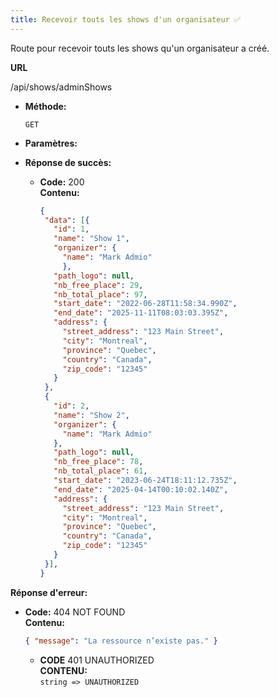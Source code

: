 ```yaml
---
title: Recevoir touts les shows d'un organisateur ✅
---
```


Route pour recevoir touts les shows qu'un organisateur a créé.

**URL**

  /api/shows/adminShows
  
- **Méthode:**

  `GET`

- **Paramètres:**


- **Réponse de succès:**

  - **Code:** 200 <br />
    **Contenu:**
     ```json
    {
      "data": [{
        "id": 1,
        "name": "Show 1",
        "organizer": {
          "name": "Mark Admio"
          },
        "path_logo": null,
        "nb_free_place": 29,
        "nb_total_place": 97,
        "start_date": "2022-06-28T11:58:34.990Z",
        "end_date": "2025-11-11T08:03:03.395Z",
        "address": {
          "street_address": "123 Main Street",
          "city": "Montreal",
          "province": "Quebec",
          "country": "Canada",
          "zip_code": "12345"
        }
      },
      {
        "id": 2,
        "name": "Show 2",
        "organizer": {
          "name": "Mark Admio"
        },
        "path_logo": null,
        "nb_free_place": 78,
        "nb_total_place": 61,
        "start_date": "2023-06-24T18:11:12.735Z",
        "end_date": "2025-04-14T00:10:02.140Z",
        "address": {
          "street_address": "123 Main Street",
          "city": "Montreal",
          "province": "Quebec",
          "country": "Canada",
          "zip_code": "12345"
        }
      }],
    }
    ```
**Réponse d'erreur:**

  - **Code:** 404 NOT FOUND <br />
    **Contenu:**
    ```json
    { "message": "La ressource n’existe pas." }
    ```
	- **CODE** 401 UNAUTHORIZED <br />
	**CONTENU:**<br>
  `string => UNAUTHORIZED`
	  